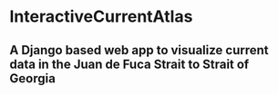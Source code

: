 # InteractiveCurrentAtlas
## A Django based web app to visualize current data in the Juan de Fuca Strait to Strait of Georgia
